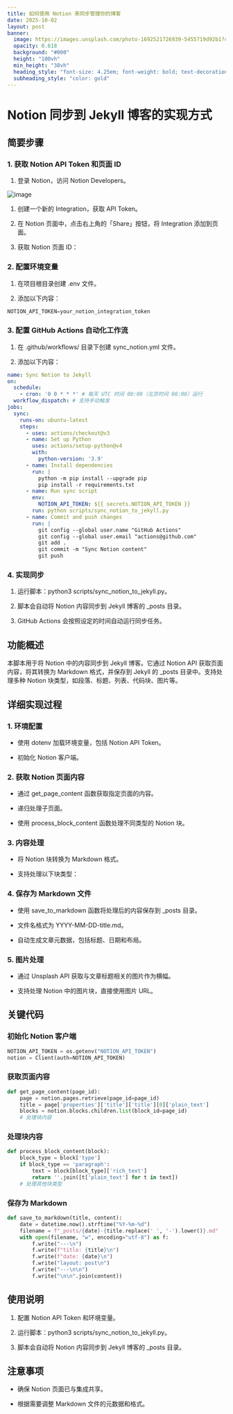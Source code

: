 ```yaml
---
title: 如何使用 Notion 来同步管理你的博客
date: 2025-10-02
layout: post
banner:
  image: https://images.unsplash.com/photo-1692521726939-5455719d92b1?crop=entropy&cs=tinysrgb&fit=max&fm=jpg&ixid=M3w2OTIwMzJ8MHwxfHJhbmRvbXx8fHx8fHx8fDE3NTk0Mjk3NzV8&ixlib=rb-4.1.0&q=80&w=1080
  opacity: 0.618
  background: "#000"
  height: "100vh"
  min_height: "38vh"
  heading_style: "font-size: 4.25em; font-weight: bold; text-decoration: underline"
  subheading_style: "color: gold"
---
```


# Notion 同步到 Jekyll 博客的实现方式

## 简要步骤

### 1. 获取 Notion API Token 和页面 ID

1. 登录 Notion，访问 Notion Developers。

![image](https://prod-files-secure.s3.us-west-2.amazonaws.com/a7a0cc5a-89b9-4cda-8686-1fba0ca52f40/d19c1afe-dea5-4312-9333-786b0ba83054/image.png?X-Amz-Algorithm=AWS4-HMAC-SHA256&X-Amz-Content-Sha256=UNSIGNED-PAYLOAD&X-Amz-Credential=ASIAZI2LB466RWFKPRJI%2F20251002%2Fus-west-2%2Fs3%2Faws4_request&X-Amz-Date=20251002T182934Z&X-Amz-Expires=3600&X-Amz-Security-Token=IQoJb3JpZ2luX2VjEJr%2F%2F%2F%2F%2F%2F%2F%2F%2F%2FwEaCXVzLXdlc3QtMiJIMEYCIQCZ2KFYhEN9hCOorPkULLWP4WFi1wLVQ3%2FNihoGJzt7%2FAIhAM6VcbrIeveujxQj%2Bhyw8vMBHSYGS2Lo9jghk3DEKoHUKv8DCDIQABoMNjM3NDIzMTgzODA1IgztzFJrbs8O3Ass5FEq3AMGIWUHPM9eg34rUem%2B6oKCf5q3DjBQl574r%2F09hr9cjg%2BlOifTuV99ih8%2FVyQEjibPwz1UdPOGe07IY95INwFeQOydBGpIC7G2SIf%2FAs6o13ramAGOzgC85ciEJsOZnne2uNdHjWQ3%2FUaK707bJEjZshcqaEhXxIYtC2oRGBS5j%2FeE8f2I7leMVuUkOXWleNH5zWefiaxak%2Bgk6oPdy81JJvCS3sWePJAD5mpSRxsK3cvYSBpM3cZG84RoJoS5DtRW9n%2FY21aunjgodveQRqDHl6q4os4SRb0NZzblF3yJgmg6Y1IuTn3sIKwtPI8d3crvdNap1xZFf35IY%2BfyU6uEbvOezgwcHYjQ6wcVMNcG6ZLWoZ1a9oJJzaXg4EaqgL7Mo%2BM%2B1wOox5%2FvDe%2BeXsNlOgUy5wnloLLr3cbPdVlieBi%2FYZNKpPeuw8BhzkAyfYs3JOIv0M%2BIf3GrSDmnMdKAHg79r8%2FHrTZzKwoVSgts2KocajAFiOGZSm0MJX5SFXDPTBGHmaRiKX4qiCrVysKYvhg0iGAztVfkSOrbVNTy2EPqYuMMAtzaPXhp9wC%2B01kjsLwttrdnlBx%2FCNTFHYwK02EG6MBTHrzfXrlziaKHawNROWuiGcunNHc3%2FjDQ5%2FrGBjqkAcUcG2rWmPRdsluy2yqHq5gnhz2FCo5%2BsL9kd5kfCW5HY4XFkyzDambEyIXwEfGOYpmsHHSa62KX%2Fw7gEZ3%2BtHf6T9dyOrkllGKkze1osKcQmSiyKP5gzLtytD8RVEfXzy7if3YYym88YOjn8ho0S3lDMNI0cDLtaWTkmL15oRafr5h4Ze0PcLSTyAk1YAeDSdybe6fq3veywUFf2tiKyJswyH%2B1&X-Amz-Signature=7fe3ade940aeff421a5e38b93661f9517e7786a008004c42f3ae0d2523d4635d&X-Amz-SignedHeaders=host&x-amz-checksum-mode=ENABLED&x-id=GetObject)

1. 创建一个新的 Integration，获取 API Token。

1. 在 Notion 页面中，点击右上角的「Share」按钮，将 Integration 添加到页面。

1. 获取 Notion 页面 ID：


### 2. 配置环境变量

1. 在项目根目录创建 .env 文件。

1. 添加以下内容：

```javascript
NOTION_API_TOKEN=your_notion_integration_token
```

### 3. 配置 GitHub Actions 自动化工作流

1. 在 .github/workflows/ 目录下创建 sync_notion.yml 文件。

1. 添加以下内容：

```yaml
name: Sync Notion to Jekyll
on:
  schedule:
    - cron: '0 0 * * *' # 每天 UTC 时间 00:00（北京时间 08:00）运行
  workflow_dispatch: # 支持手动触发
jobs:
  sync:
    runs-on: ubuntu-latest
    steps:
      - uses: actions/checkout@v3
      - name: Set up Python
        uses: actions/setup-python@v4
        with:
          python-version: '3.9'
      - name: Install dependencies
        run: |
          python -m pip install --upgrade pip
          pip install -r requirements.txt
      - name: Run sync script
        env:
          NOTION_API_TOKEN: ${{ secrets.NOTION_API_TOKEN }}
        run: python scripts/sync_notion_to_jekyll.py
      - name: Commit and push changes
        run: |
          git config --global user.name "GitHub Actions"
          git config --global user.email "actions@github.com"
          git add .
          git commit -m "Sync Notion content"
          git push
```

### 4. 实现同步

1. 运行脚本：python3 scripts/sync_notion_to_jekyll.py。

1. 脚本会自动将 Notion 内容同步到 Jekyll 博客的 _posts 目录。

1. GitHub Actions 会按照设定的时间自动运行同步任务。

## 功能概述

本脚本用于将 Notion 中的内容同步到 Jekyll 博客。它通过 Notion API 获取页面内容，将其转换为 Markdown 格式，并保存到 Jekyll 的 _posts 目录中。支持处理多种 Notion 块类型，如段落、标题、列表、代码块、图片等。

## 详细实现过程

### 1. 环境配置

- 使用 dotenv 加载环境变量，包括 Notion API Token。

- 初始化 Notion 客户端。

### 2. 获取 Notion 页面内容

- 通过 get_page_content 函数获取指定页面的内容。

- 递归处理子页面。

- 使用 process_block_content 函数处理不同类型的 Notion 块。

### 3. 内容处理

- 将 Notion 块转换为 Markdown 格式。

- 支持处理以下块类型：


### 4. 保存为 Markdown 文件

- 使用 save_to_markdown 函数将处理后的内容保存到 _posts 目录。

- 文件名格式为 YYYY-MM-DD-title.md。

- 自动生成文章元数据，包括标题、日期和布局。

### 5. 图片处理

- 通过 Unsplash API 获取与文章标题相关的图片作为横幅。

- 支持处理 Notion 中的图片块，直接使用图片 URL。

## 关键代码

### 初始化 Notion 客户端

```python
NOTION_API_TOKEN = os.getenv("NOTION_API_TOKEN")
notion = Client(auth=NOTION_API_TOKEN)
```

### 获取页面内容

```python
def get_page_content(page_id):
    page = notion.pages.retrieve(page_id=page_id)
    title = page['properties']['title']['title'][0]['plain_text']
    blocks = notion.blocks.children.list(block_id=page_id)
    # 处理块内容
```

### 处理块内容

```python
def process_block_content(block):
    block_type = block['type']
    if block_type == 'paragraph':
        text = block[block_type]['rich_text']
        return ''.join([t['plain_text'] for t in text])
    # 处理其他块类型
```

### 保存为 Markdown

```python
def save_to_markdown(title, content):
    date = datetime.now().strftime("%Y-%m-%d")
    filename = f"_posts/{date}-{title.replace(' ', '-').lower()}.md"
    with open(filename, "w", encoding="utf-8") as f:
        f.write("---\n")
        f.write(f"title: {title}\n")
        f.write(f"date: {date}\n")
        f.write("layout: post\n")
        f.write("---\n\n")
        f.write("\n\n".join(content))
```

## 使用说明

1. 配置 Notion API Token 和环境变量。

1. 运行脚本：python3 scripts/sync_notion_to_jekyll.py。

1. 脚本会自动将 Notion 内容同步到 Jekyll 博客的 _posts 目录。

## 注意事项

- 确保 Notion 页面已与集成共享。

- 根据需要调整 Markdown 文件的元数据和格式。